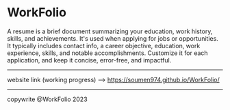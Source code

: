 # WorkFolio

A resume is a brief document summarizing your education, work history, skills, and achievements. It's used when applying for jobs or opportunities. It typically includes contact info, a career objective, education, work experience, skills, and notable accomplishments. Customize it for each application, and keep it concise, error-free, and impactful.

_________________________________________________________________________________________________________________________

website link (working progress)
--> https://soumen974.github.io/WorkFolio/

______________________________________________________________________________________________________________________________
copywrite @WorkFolio 2023
